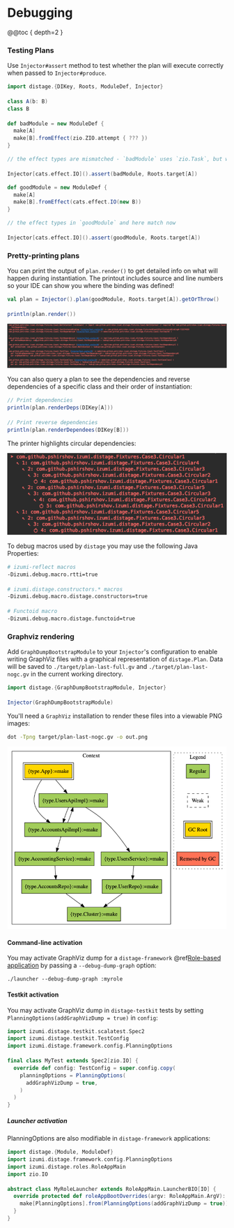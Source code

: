 # Debugging

@@toc { depth=2 }

### Testing Plans

Use `Injector#assert` method to test whether the plan will execute correctly when passed to `Injector#produce`.

```scala mdoc:reset:to-string
import distage.{DIKey, Roots, ModuleDef, Injector}

class A(b: B)
class B

def badModule = new ModuleDef {
  make[A]
  make[B].fromEffect(zio.ZIO.attempt { ??? })
}
```

```scala mdoc:crash:to-string
// the effect types are mismatched - `badModule` uses `zio.Task`, but we expect `cats.effect.IO`

Injector[cats.effect.IO]().assert(badModule, Roots.target[A])
```

```scala mdoc:to-string
def goodModule = new ModuleDef {
  make[A]
  make[B].fromEffect(cats.effect.IO(new B))
}
```

```scala mdoc:to-string
// the effect types in `goodModule` and here match now

Injector[cats.effect.IO]().assert(goodModule, Roots.target[A])
```

### Pretty-printing plans

You can print the output of `plan.render()` to get detailed info on what will happen during instantiation. The printout includes source
and line numbers so your IDE can show you where the binding was defined!

```scala mdoc:to-string
val plan = Injector().plan(goodModule, Roots.target[A]).getOrThrow()

println(plan.render())
```

![print-test-plan](media/print-test-plan.png)

You can also query a plan to see the dependencies and reverse dependencies of a specific class and their order of instantiation:

```scala mdoc:to-string
// Print dependencies
println(plan.renderDeps(DIKey[A]))

// Print reverse dependencies
println(plan.renderDependees(DIKey[B]))
```

The printer highlights circular dependencies:

![print-dependencies](media/print-dependencies.png)

To debug macros used by `distage` you may use the following Java Properties:

```bash
# izumi-reflect macros
-Dizumi.debug.macro.rtti=true

# izumi.distage.constructors.* macros
-Dizumi.debug.macro.distage.constructors=true

# Functoid macro
-Dizumi.debug.macro.distage.functoid=true
```

### Graphviz rendering

Add `GraphDumpBootstrapModule` to your `Injector`'s configuration to enable writing GraphViz files with a graphical representation of `distage.Plan`. Data will be saved to `./target/plan-last-full.gv` and `./target/plan-last-nogc.gv` in the current working directory.

```scala mdoc:reset:to-string
import distage.{GraphDumpBootstrapModule, Injector}

Injector(GraphDumpBootstrapModule)
```

You'll need a `GraphViz` installation to render these files into a viewable PNG images:

```bash
dot -Tpng target/plan-last-nogc.gv -o out.png
```

![plan-graph](media/plan-graph.png)

#### Command-line activation

You may activate GraphViz dump for a `distage-framework` @ref[Role-based application](distage-framework.md#roles) by passing a `--debug-dump-graph` option:

```
./launcher --debug-dump-graph :myrole
```

#### Testkit activation

You may activate GraphViz dump in `distage-testkit` tests by setting `PlanningOptions(addGraphVizDump = true)` in `config`:

```scala mdoc:reset
import izumi.distage.testkit.scalatest.Spec2
import izumi.distage.testkit.TestConfig
import izumi.distage.framework.config.PlanningOptions

final class MyTest extends Spec2[zio.IO] {
  override def config: TestConfig = super.config.copy(
    planningOptions = PlanningOptions(
      addGraphVizDump = true,
    )
  )
}
```

##### Launcher activation

PlanningOptions are also modifiable in `distage-framework` applications:

```scala mdoc:reset
import distage.{Module, ModuleDef}
import izumi.distage.framework.config.PlanningOptions
import izumi.distage.roles.RoleAppMain
import zio.IO

abstract class MyRoleLauncher extends RoleAppMain.LauncherBIO[IO] {
  override protected def roleAppBootOverrides(argv: RoleAppMain.ArgV): Module = new ModuleDef {
    make[PlanningOptions].from(PlanningOptions(addGraphVizDump = true))
  }
}
```
